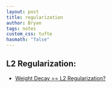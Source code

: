 ```yaml
---
layout: post
title: regularization
author: Bryan
tags: notes
custom_css: tufte
hasmath: "false"
---
```

## L2 Regularization:

* [Weight Decay == L2 Regularization?](https://towardsdatascience.com/weight-decay-l2-regularization-90a9e17713cd)

